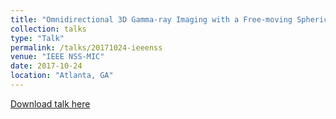 ```yaml
---
title: "Omnidirectional 3D Gamma-ray Imaging with a Free-moving Spherical Active Coded Aperture"
collection: talks
type: "Talk"
permalink: /talks/20171024-ieeenss
venue: "IEEE NSS-MIC"
date: 2017-10-24
location: "Atlanta, GA"
---
```


<!-- This paper is about ... -->

[Download talk here](http://dhellfeld.github.io/files/talks/20171024-ieeenss.pdf)
